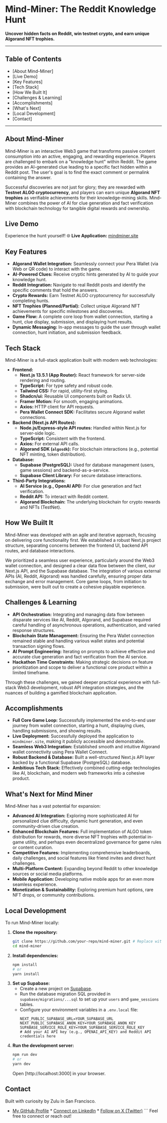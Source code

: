 # Mind-Miner: The Reddit Knowledge Hunt

 **Uncover hidden facts on Reddit, win testnet crypto, and earn unique Algorand NFT trophies.**

-----

## Table of Contents

  * [About Mind-Miner]
  * [Live Demo]
  * [Key Features]
  * [Tech Stack]
  * [How We Built It]
  * [Challenges & Learning]
  * [Accomplishments]
  * [What's Next]
  * [Local Development]
  * [Contact]

-----

## About Mind-Miner

Mind-Miner is an interactive Web3 game that transforms passive content consumption into an active, engaging, and rewarding experience. Players are challenged to embark on a "knowledge hunt" within Reddit. The game provides an AI-generated clue leading to a specific fact hidden within a Reddit post. The user's goal is to find the exact comment or permalink containing the answer.

Successful discoveries are not just for glory; they are rewarded with **Testnet ALGO cryptocurrency**, and players can earn unique **Algorand NFT trophies** as verifiable achievements for their knowledge-mining skills. Mind-Miner combines the power of AI for clue generation and fact verification with blockchain technology for tangible digital rewards and ownership.

## Live Demo

Experience the hunt yourself\!
🌐 **Live Application:** [mindminer.site](https://www.google.com/search?q=https://mindminer.site)

## Key Features

  * **Algorand Wallet Integration:** Seamlessly connect your Pera Wallet (via Web or QR code) to interact with the game.
  * **AI-Powered Clues:** Receive cryptic hints generated by AI to guide your knowledge hunt.
  * **Reddit Integration:** Navigate to real Reddit posts and identify the specific comments that hold the answers.
  * **Crypto Rewards:** Earn Testnet ALGO cryptocurrency for successfully completing hunts.
  * **NFT Trophies (Planned/Partial):** Collect unique Algorand NFT achievements for specific milestones and discoveries.
  * **Game Flow:** A complete core loop from wallet connection, starting a hunt, clue display, submission, and displaying hunt results.
  * **Dynamic Messaging:** In-app messages to guide the user through wallet connection, hunt initiation, and submission feedback.

## Tech Stack

Mind-Miner is a full-stack application built with modern web technologies:

  * **Frontend:**
      * **Next.js 13.5.1 (App Router):** React framework for server-side rendering and routing.
      * **TypeScript:** For type safety and robust code.
      * **Tailwind CSS:** For rapid, utility-first styling.
      * **Shadcn/ui:** Reusable UI components built on Radix UI.
      * **Framer Motion:** For smooth, engaging animations.
      * **Axios:** HTTP client for API requests.
      * **Pera Wallet Connect SDK:** Facilitates secure Algorand wallet connections.
  * **Backend (Next.js API Routes):**
      * **Node.js/Express-style API routes:** Handled within Next.js for server-side logic.
      * **TypeScript:** Consistent with the frontend.
      * **Axios:** For external API calls.
      * **Algorand SDK (`algosdk`):** For blockchain interactions (e.g., potential NFT minting, token distribution).
  * **Database:**
      * **Supabase (PostgreSQL):** Used for database management (users, game sessions) and backend-as-a-service.
      * **Supabase Client Library:** For secure database interactions.
  * **Third-Party Integrations:**
      * **AI Service (e.g., OpenAI API):** For clue generation and fact verification.
      * **Reddit API:** To interact with Reddit content.
      * **Algorand Blockchain:** The underlying blockchain for crypto rewards and NFTs (TestNet).

## How We Built It

Mind-Miner was developed with an agile and iterative approach, focusing on delivering core functionality first. We established a robust Next.js project structure, separating concerns between the frontend UI, backend API routes, and database interactions.

We prioritized a seamless user experience, particularly around the Web3 wallet connection, and designed a clear data flow between the client, our Next.js API, and the Supabase database. The integration of various external APIs (AI, Reddit, Algorand) was handled carefully, ensuring proper data exchange and error management. Core game loops, from initiation to submission, were built out to create a cohesive playable experience.

## Challenges & Learning

  * **API Orchestration:** Integrating and managing data flow between disparate services like AI, Reddit, Algorand, and Supabase required careful handling of asynchronous operations, authentication, and varied response structures.
  * **Blockchain State Management:** Ensuring the Pera Wallet connection remained stable and handling various wallet states and potential transaction signing flows.
  * **AI Prompt Engineering:** Iterating on prompts to achieve effective and accurate clue generation and fact verification from the AI service.
  * **Hackathon Time Constraints:** Making strategic decisions on feature prioritization and scope to deliver a functional core product within a limited timeframe.

Through these challenges, we gained deeper practical experience with full-stack Web3 development, robust API integration strategies, and the nuances of building a gamified blockchain application.

## Accomplishments

  * **Full Core Game Loop:** Successfully implemented the end-to-end user journey from wallet connection, starting a hunt, displaying clues, handling submissions, and showing results.
  * **Live Deployment:** Successfully deployed the application to `mindminer.site`, making it publicly accessible and demonstrable.
  * **Seamless Web3 Integration:** Established smooth and intuitive Algorand wallet connectivity using Pera Wallet Connect.
  * **Robust Backend & Database:** Built a well-structured Next.js API layer backed by a functional Supabase (PostgreSQL) database.
  * **Ambitious Tech Stack:** Effectively combined cutting-edge technologies like AI, blockchain, and modern web frameworks into a cohesive product.

## What's Next for Mind Miner

Mind-Miner has a vast potential for expansion:

  * **Advanced AI Integration:** Exploring more sophisticated AI for personalized clue difficulty, dynamic hunt generation, and even community-driven clue creation.
  * **Enhanced Blockchain Features:** Full implementation of ALGO token distribution for rewards, more diverse NFT trophies with potential in-game utility, and perhaps even decentralized governance for game rules or content curation.
  * **Competitive Features:** Implementing comprehensive leaderboards, daily challenges, and social features like friend invites and direct hunt challenges.
  * **Multi-Platform Content:** Expanding beyond Reddit to other knowledge sources or social media platforms.
  * **Mobile Application:** Developing native mobile apps for an even more seamless experience.
  * **Monetization & Sustainability:** Exploring premium hunt options, rare NFT drops, or community contributions.

## Local Development

To run Mind-Miner locally:

1.  **Clone the repository:**
    ```bash
    git clone https://github.com/your-repo/mind-miner.git # Replace with your actual repo URL
    cd mind-miner
    ```
2.  **Install dependencies:**
    ```bash
    npm install
    # or
    yarn install
    ```
3.  **Set up Supabase:**
      * Create a new project on [Supabase](https://supabase.com/).
      * Run the database migration SQL provided in `supabase/migrations/...sql` to set up your `users` and `game_sessions` tables.
      * Configure your environment variables in a `.env.local` file:
        ```
        NEXT_PUBLIC_SUPABASE_URL=YOUR_SUPABASE_URL
        NEXT_PUBLIC_SUPABASE_ANON_KEY=YOUR_SUPABASE_ANON_KEY
        SUPABASE_SERVICE_ROLE_KEY=YOUR_SUPABASE_SERVICE_ROLE_KEY
        # Add your AI API key (e.g., OPENAI_API_KEY) and Reddit API credentials here
        ```
4.  **Run the development server:**
    ```bash
    npm run dev
    # or
    yarn dev
    ```
    Open [http://localhost:3000] in your browser.

## Contact

Built with curiosity by Zulu in San Francisco.
* [My GitHub Profile](https://github.com/astrolus) * [Connect on LinkedIn](https://www.linkedin.com/in/zulu-nwankwo) * [Follow on X (Twitter)](https://x.com/joshonaut14) ```
Feel free to connect or reach out\!
